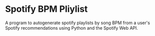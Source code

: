 # Spotify BPM Pliylist

A program to autogenerate spotify playlists by song BPM from a user's Spotify recommendations using Python and the Spotify Web API.
